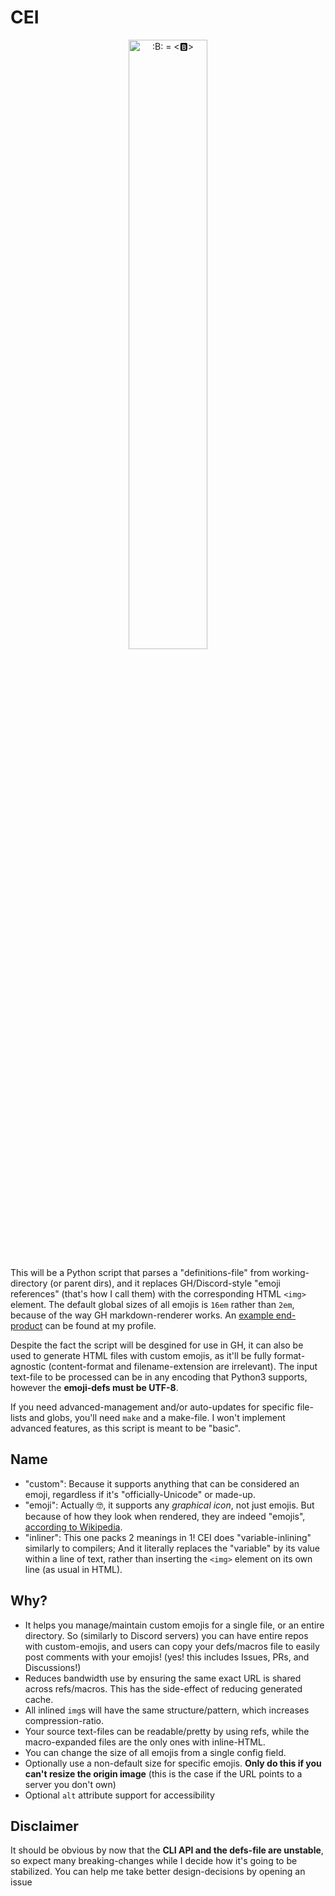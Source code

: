 # CEI
<div align=center>
  <img
    alt=":B: = <🅱️>"
    src=icon.svg
    width=50% height=50%
  >
</div>

This will be a Python script that parses a "definitions-file" from working-directory (or parent dirs), and it replaces GH/Discord-style "emoji references" (that's how I call them) with the corresponding HTML `<img>` element. The default global sizes of all emojis is `16em` rather than `2em`, because of the way GH markdown-renderer works. An [example end-product](https://github.com/Rudxain/Rudxain/blob/main/README.md#langs) can be found at my profile.

Despite the fact the script will be desgined for use in GH, it can also be used to generate HTML files with custom emojis, as it'll be fully format-agnostic (content-format and filename-extension are irrelevant). The input text-file to be processed can be in any encoding that Python3 supports, however the **emoji-defs must be UTF-8**.

If you need advanced-management and/or auto-updates for specific file-lists and globs, you'll need `make` and a make-file. I won't implement advanced features, as this script is meant to be "basic".

## Name
- "custom": Because it supports anything that can be considered an emoji, regardless if it's "officially-Unicode" or made-up.
- "emoji": Actually 🤓, it supports any *graphical icon*, not just emojis. But because of how they look when rendered, they are indeed "emojis", [according to Wikipedia](https://en.wikipedia.org/wiki/Emoji).
- "inliner": This one packs 2 meanings in 1! CEI does "variable-inlining" similarly to compilers; And it literally replaces the "variable" by its value within a line of text, rather than inserting the `<img>` element on its own line (as usual in HTML).

## Why?
- It helps you manage/maintain custom emojis for a single file, or an entire directory. So (similarly to Discord servers) you can have entire repos with custom-emojis, and users can copy your defs/macros file to easily post comments with your emojis! (yes! this includes Issues, PRs, and Discussions!)
- Reduces bandwidth use by ensuring the same exact URL is shared across refs/macros. This has the side-effect of reducing generated cache.
- All inlined `img`s will have the same structure/pattern, which increases compression-ratio.
- Your source text-files can be readable/pretty by using refs, while the macro-expanded files are the only ones with inline-HTML.
- You can change the size of all emojis from a single config field.
- Optionally use a non-default size for specific emojis. **Only do this if you can't resize the origin image** (this is the case if the URL points to a server you don't own)
- Optional `alt` attribute support for accessibility

## Disclaimer
It should be obvious by now that the **CLI API and the defs-file are unstable**, so expect many breaking-changes while I decide how it's going to be stabilized. You can help me take better design-decisions by opening an issue

